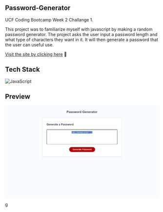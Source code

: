 ## Password-Generator

UCF Coding Bootcamp Week 2 Challange 1. 

This project was to familiarize myself with javascript by making a random password generator. The project asks the user input a password length and what type of characters they want in it. It will then generate a password that the user can useful use. 


<a href="https://cpicha20.github.io/Password-Generator/" target="_blank">Visit the site by clicking here</a> 🚀


## Tech Stack

![JavaScript](https://img.shields.io/badge/javascript-%23323330.svg?style=for-the-badge&logo=javascript&logoColor=%23F7DF1E)

## Preview 

![Preview](/assets/images/Screenshot%202023-09-28%20212547.png)

g